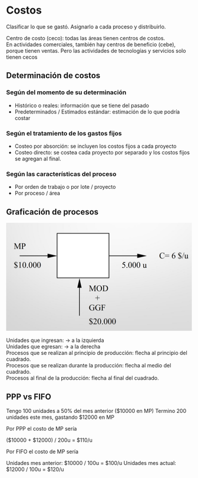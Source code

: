 # Costos

Clasificar lo que se gastó. Asignarlo a cada proceso y distribuirlo.

Centro de costo (ceco): todas las áreas tienen centros de costos.  
En actividades comerciales, también hay centros de beneficio (cebe), porque tienen ventas. Pero las actividades de tecnologías y servicios solo tienen cecos

## Determinación de costos

### Según del momento de su determinación

- Histórico o reales: información que se tiene del pasado
- Predeterminados / Estimados estándar: estimación de lo que podría costar

### Según el tratamiento de los gastos fijos

- Costeo por absorción: se incluyen los costos fijos a cada proyecto
- Costeo directo: se costea cada proyecto por separado y los costos fijos se agregan al final.

### Según las características del proceso

- Por orden de trabajo o por lote / proyecto
- Por proceso / área

## Graficación de procesos

![Graficación de ejemplo](2019-05-06-14-42-37.png)

Unidades que ingresan: &rarr; a la izquierda  
Unidades que egresan: &rarr; a la derecha  
Procesos que se realizan al principio de producción: flecha al principio del cuadrado.  
Procesos que se realizan durante la producción: flecha al medio del cuadrado.  
Procesos al final de la producción: flecha al final del cuadrado.  

## PPP vs FIFO

Tengo 100 unidades a 50% del mes anterior ($10000 en MP)
Termino 200 unidades este mes, gastando $12000 en MP

Por PPP el costo de MP sería

($10000 + $12000) / 200u = $110/u

Por FIFO el costo de MP sería

Unidades mes anterior: $10000 / 100u = $100/u
Unidades mes actual: $12000 / 100u = $120/u
